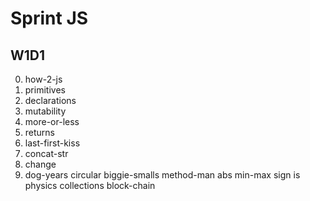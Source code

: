 # Sprint JS
## W1D1
0. how-2-js
1. primitives
2. declarations
3. mutability
4. more-or-less
5. returns
6. last-first-kiss
7. concat-str
8. change
9. dog-years
circular
biggie-smalls
method-man
abs
min-max
sign
is
physics
collections
block-chain
